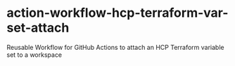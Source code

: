 # action-workflow-hcp-terraform-var-set-attach
Reusable Workflow for GitHub Actions to attach an HCP Terraform variable set to a workspace
